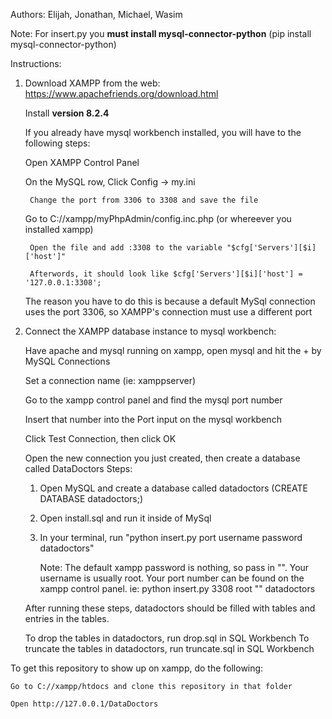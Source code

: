 ﻿Authors: 
Elijah, Jonathan, Michael, Wasim

Note: For insert.py you **must install mysql-connector-python** (pip install mysql-connector-python)

Instructions:
1. Download XAMPP from the web: https://www.apachefriends.org/download.html

   Install **version 8.2.4**

   If you already have mysql workbench installed, you will have to the following steps:

   	Open XAMPP Control Panel

   	On the MySQL row, Click Config -> my.ini

   		Change the port from 3306 to 3308 and save the file

   	Go to C://xampp/myPhpAdmin/config.inc.php (or whereever you installed xampp)

   		Open the file and add :3308 to the variable "$cfg['Servers'][$i]['host']"

   		Afterwords, it should look like $cfg['Servers'][$i]['host'] = '127.0.0.1:3308';

   The reason you have to do this is because a default MySql connection uses the port 3306, so XAMPP's connection must use a different port

3. Connect the XAMPP database instance to mysql workbench:

   Have apache and mysql running on xampp, open mysql and hit the + by MySQL Connections

   Set a connection name (ie: xamppserver)

   Go to the xampp control panel and find the mysql port number

   Insert that number into the Port input on the mysql workbench

   Click Test Connection, then click OK

    Open the new connection you just created, then create a database called DataDoctors
    Steps:
	1. Open MySQL and create a database called datadoctors (CREATE DATABASE datadoctors;)
	2. Open install.sql and run it inside of MySql
	3. In your terminal, run "python insert.py port username password datadoctors"
		
  		Note: The default xampp password is nothing, so pass in "". Your username is usually root. Your port number can be found on the xampp control panel. ie: python insert.py 3308 root "" datadoctors

    After running these steps, datadoctors should be filled with tables and entries in the tables.

    To drop the tables in datadoctors, run drop.sql in SQL Workbench
    To truncate the tables in datadoctors, run truncate.sql in SQL Workbench

To get this repository to show up on xampp, do the following:
    
    Go to C://xampp/htdocs and clone this repository in that folder
    
    Open http://127.0.0.1/DataDoctors
    
